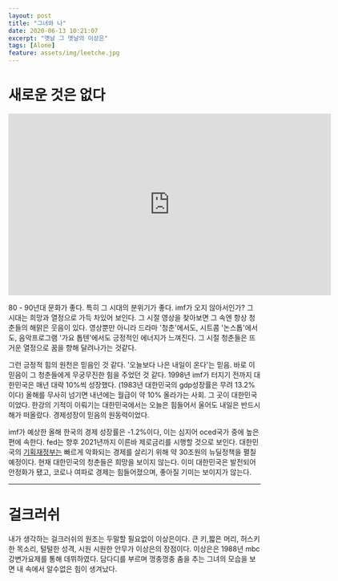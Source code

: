 ```yaml
---
layout: post
title: "그녀와 나"
date: 2020-06-13 10:21:07
excerpt: "옛날 그 옛날의 이상은"
tags: [Alone]
feature: assets/img/leetche.jpg
---
```


# 새로운 것은 없다

<div style="position: sticky" ><iframe  width="644" height="362" src="https://www.youtube.com/embed/2_LJ0IQZKUs" frameborder="0" allow="accelerometer; autoplay; encrypted-media; gyroscope; picture-in-picture" allowfullscreen></iframe></div>

80 - 90년대 문화가 좋다. 특히 그 시대의 분위기가 좋다.
imf가 오지 않아서인가? 그 시대는 희망과 열정으로 가득 차있어 보인다.
그 시절 영상을 찾아보면 그 속엔 항상 청춘들의 해맑은 웃음이 있다. 영상뿐만 아니라 드라마 '청춘'에서도, 시트콤 '논스톱'에서도, 음악프로그램 '가요 톱텐'에서도 긍정적인 에너지가 느껴진다. 그 시절 청춘들은 뜨거운 열정으로 꿈을 향해 달려나가는 것같다.

그런 긍정적 힘의 원천은 믿음인 것 같다. '오늘보다 나은 내일이 온다'는 믿음. 바로 이 믿음이 그 청춘들에게 무궁무진한 힘을 주었던 것 같다. 1998년 imf가 터지기 전까지 대한민국은 매년 대략 10%씩 성장했다. (1983년 대한민국의 gdp성장률은 무려 13.2%이다) 올해를 무사히 넘기면 내년에는 월급이 약 10% 올라가는 사회. 그 곳이 대한민국이었다. 한강의 기적이 이뤄기는 대한민국에서는 오늘은 힘들어서 울어도 내일은 반드시 해가 떠올랐다. 경제성장이 믿음의 원동력이었다.

imf가 예상한 올해 한국의 경제 성장률은 -1.2%이다, 이는 심지어 oced국가 중에 높은 편에 속한다. fed는 향후 2021년까지 이른바 제로금리를 시행할 것으로 보인다. 대한민국의 <a href="http://www.moef.go.kr/nw/nes/detailNesDtaView.do?searchBbsId1=MOSFBBS_000000000028&searchNttId1=MOSF_000000000040132&menuNo=4010100">기획재정부는</a> 빠르게 악화되는 경제를 살리기 위해 약 30조원의 뉴딜정책을 펼칠 예정이다. 현재 대한민국의 청춘들은 희망을 보이지 않는다. 이미 대한민국은 발전되어 안정화가 됐고, 코로나 여파로 경제는 힘들어졌으며, 좋아질 기미는 보이지가 않는다.

---

# 걸크러쉬

내가 생각하는 걸크러쉬의 원조는 두말할 필요없이 이상은이다. 큰 키,짧은 머리, 허스키한 목소리, 털털한 성격, 시원 시원한 안무가 이상은의 장점이다. 이상은은 1988년 mbc 강변가요제를 통해 데뷔하였다. 담다디를 부르며 껑충껑충 춤을 추는 그녀의 모습을 보면 내 속에서 알수없은 힘이 생겨났다.
